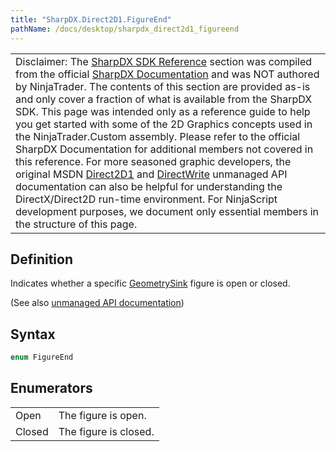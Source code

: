 ```yaml
---
title: "SharpDX.Direct2D1.FigureEnd"
pathName: /docs/desktop/sharpdx_direct2d1_figureend
---
```


|  |
| --- |
| Disclaimer: The [SharpDX SDK Reference](/docs/desktop/sharpdx_sdk_reference) section was compiled from the official [SharpDX Documentation](http://sharpdx.org/) and was NOT authored by NinjaTrader. The contents of this section are provided as-is and only cover a fraction of what is available from the SharpDX SDK. This page was intended only as a reference guide to help you get started with some of the 2D Graphics concepts used in the NinjaTrader.Custom assembly. Please refer to the official SharpDX Documentation for additional members not covered in this reference. For more seasoned graphic developers, the original MSDN [Direct2D1](https://msdn.microsoft.com/en-us/library/windows/desktop/dd370990.aspx) and [DirectWrite](https://msdn.microsoft.com/en-us/library/windows/desktop/dd368038.aspx) unmanaged API documentation can also be helpful for understanding the DirectX/Direct2D run-time environment. For NinjaScript development purposes, we document only essential members in the structure of this page. |

## Definition

Indicates whether a specific [GeometrySink](/docs/desktop/sharpdx_direct2d1_geometrysink) figure is open or closed.

(See also [unmanaged API documentation](http://msdn.microsoft.com/en-us/library/dd368108.aspx))

## Syntax

```csharp
enum FigureEnd
```

## Enumerators

|  |  |
| --- | --- |
| Open | The figure is open. |
| Closed | The figure is closed. |

